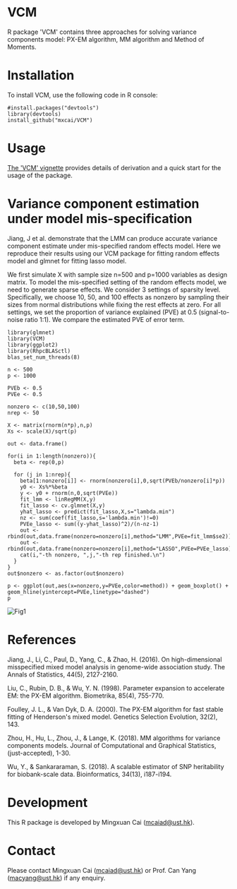 VCM
===========
R package 'VCM' contains three approaches for solving variance components model: PX-EM algorithm, MM algorithm and Method of Moments.

Installation
===========

To install VCM, use the following code in R console:

```{r}
#install.packages("devtools")
library(devtools)
install_github("mxcai/VCM")
```

Usage
===========
[The 'VCM' vignette](https://github.com/mxcai/VCM/blob/master/inst/doc/vignette.pdf) provides details of derivation and a quick start for the usage of the package.

Variance component estimation under model mis-specification
===========
Jiang, J et al. demonstrate that the LMM can produce accurate variance component estimate under mis-specified random effects model. Here we reproduce their results using our VCM package for fitting random effects model and glmnet for fitting lasso model.

We first simulate X with sample size n=500 and p=1000 variables as design matrix. To model the mis-specified setting of the random effects model, we need to generate sparse effects. We consider 3 settings of sparsity level. Specifically, we choose 10, 50, and 100 effects as nonzero by sampling their sizes from normal distributions while fixing the rest effects at zero. For all settings, we set the proportion of variance explained (PVE) at 0.5 (signal-to-noise ratio 1:1). We compare the estimated PVE of error term. 

```{r}
library(glmnet)
library(VCM)
library(ggplot2)
library(RhpcBLASctl)
blas_set_num_threads(8)

n <- 500
p <- 1000

PVEb <- 0.5
PVEe <- 0.5

nonzero <- c(10,50,100)
nrep <- 50

X <- matrix(rnorm(n*p),n,p)
Xs <- scale(X)/sqrt(p)

out <- data.frame()

for(i in 1:length(nonzero)){
  beta <- rep(0,p)

  for (j in 1:nrep){
    beta[1:nonzero[i]] <- rnorm(nonzero[i],0,sqrt(PVEb/nonzero[i]*p))
    y0 <- Xs%*%beta
    y <- y0 + rnorm(n,0,sqrt(PVEe))
    fit_lmm <- linRegMM(X,y)
    fit_lasso <- cv.glmnet(X,y)
    yhat_lasso <- predict(fit_lasso,X,s="lambda.min")
    nz <- sum(coef(fit_lasso,s='lambda.min')!=0)
    PVEe_lasso <- sum((y-yhat_lasso)^2)/(n-nz-1)
    out <- rbind(out,data.frame(nonzero=nonzero[i],method="LMM",PVEe=fit_lmm$se2))
    out <- rbind(out,data.frame(nonzero=nonzero[i],method="LASSO",PVEe=PVEe_lasso))
    cat(i,"-th nonzero, ",j,"-th rep finished.\n")
  }
}
out$nonzero <- as.factor(out$nonzero)

p <- ggplot(out,aes(x=nonzero,y=PVEe,color=method)) + geom_boxplot() + geom_hline(yintercept=PVEe,linetype="dashed")
p
```
![Fig1](https://github.com/mxcai/VCM/blob/master/sigma_LMMvsLASSO.png)

References
==========

Jiang, J., Li, C., Paul, D., Yang, C., & Zhao, H. (2016). On high-dimensional misspecified mixed model analysis in genome-wide association study. The Annals of Statistics, 44(5), 2127-2160.

Liu, C., Rubin, D. B., & Wu, Y. N. (1998). Parameter expansion to accelerate EM: the PX-EM algorithm. Biometrika, 85(4), 755-770.

Foulley, J. L., & Van Dyk, D. A. (2000). The PX-EM algorithm for fast stable fitting of Henderson's mixed model. Genetics Selection Evolution, 32(2), 143.

Zhou, H., Hu, L., Zhou, J., & Lange, K. (2018). MM algorithms for variance components models. Journal of Computational and Graphical Statistics, (just-accepted), 1-30.

Wu, Y., & Sankararaman, S. (2018). A scalable estimator of SNP heritability for biobank-scale data. Bioinformatics, 34(13), i187-i194.


Development
==========

This R package is developed by Mingxuan Cai (mcaiad@ust.hk).


Contact
==========

Please contact Mingxuan Cai (mcaiad@ust.hk) or Prof. Can Yang (macyang@ust.hk) if any enquiry.
